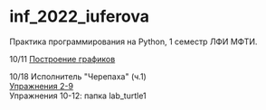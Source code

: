 # inf_2022_iuferova
Практика программирования на Python, 1 семестр ЛФИ МФТИ.

10/11 [Построение графиков](https://colab.research.google.com/drive/1AV7PGMntxTp5mbWihtXoAm7LbAeR8aAk?usp=sharing "Выполненное задание")

10/18 Исполнитель "Черепаха" (ч.1)  
[Упражнения 2-9](https://colab.research.google.com/drive/1kuah2fBGOwFmedMv-HYcN74fICfQxH1b?usp=sharing)  
Упражнения 10-12: папка lab_turtle1
